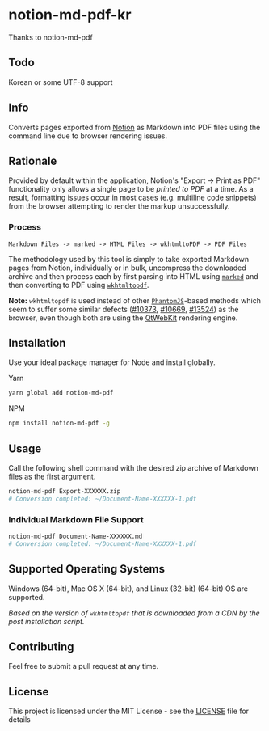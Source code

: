 # notion-md-pdf-kr

Thanks to notion-md-pdf

## Todo
Korean or some UTF-8 support

## Info

Converts pages exported from [Notion](https://notion.so) as Markdown into PDF files using the command line due to browser rendering issues.

## Rationale

Provided by default within the application, Notion's "Export -> Print as PDF" functionality only allows a single page to be _printed to PDF_ at a time. As a result, formatting issues occur in most cases (e.g. multiline code snippets) from the browser attempting to render the markup unsuccessfully.

### Process

```text
Markdown Files -> marked -> HTML Files -> wkhtmltoPDF -> PDF Files
```

The methodology used by this tool is simply to take exported Markdown pages from Notion, individually or in bulk, uncompress the downloaded archive and then process each by first parsing into HTML using [`marked`](https://github.com/markedjs/marked) and then converting to PDF using [`wkhtmltopdf`](https://wkhtmltopdf.org/).

**Note:** `wkhtmltopdf` is used instead of other [`PhantomJS`](https://github.com/ariya/phantomjs)-based methods which seem to suffer some similar defects ([#10373](https://github.com/ariya/phantomjs/issues/10373), [#10669](https://github.com/ariya/phantomjs/issues/10669), [#13524](https://github.com/ariya/phantomjs/issues/13524)) as the browser, even though both are using the [QtWebKit](https://trac.webkit.org/wiki/QtWebKit) rendering engine.

## Installation

Use your ideal package manager for Node and install globally.

Yarn

```bash
yarn global add notion-md-pdf
```

NPM

```bash
npm install notion-md-pdf -g
```

## Usage

Call the following shell command with the desired zip archive of Markdown files as the first argument.

```bash
notion-md-pdf Export-XXXXXX.zip
# Conversion completed: ~/Document-Name-XXXXXX-1.pdf
```

### Individual Markdown File Support

```bash
notion-md-pdf Document-Name-XXXXXX.md
# Conversion completed: ~/Document-Name-XXXXXX-1.pdf
```

## Supported Operating Systems

Windows (64-bit), Mac OS X (64-bit), and Linux (32-bit) (64-bit) OS are supported.

_Based on the version of `wkhtmltopdf` that is downloaded from a CDN by the post installation script._

## Contributing

Feel free to submit a pull request at any time.

## License

This project is licensed under the MIT License - see the [LICENSE](./LICENSE) file for details

